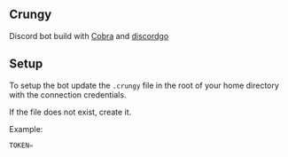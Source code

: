 Crungy
---
Discord bot build with [Cobra](https://github.com/spf13/cobra) and [discordgo](https://github.com/bwmarrin/discordgo)

Setup
---
To setup the bot update the `.crungy` file in the root of your home directory with the connection credentials.

If the file does not exist, create it.

Example:
```go
TOKEN=
```